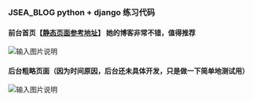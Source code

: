 ### JSEA_BLOG python + django 练习代码

#### 前台首页【[静态页面参考地址](http://www.yangqq.com/download/div/)】 她的博客非常不错，值得推荐
![输入图片说明](https://git.oschina.net/uploads/images/2017/0619/102529_251d22d5_614740.png "在这里输入图片标题")


#### 后台粗略页面（因为时间原因，后台还未具体开发，只是做一下简单地测试用）
![输入图片说明](https://git.oschina.net/uploads/images/2017/0619/102543_56b4f031_614740.png "在这里输入图片标题")

